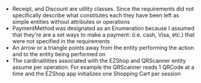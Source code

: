 * Receipt, and Discount are utility classes. Since the requirements did not specifically describe what constitutes each they have been left as simple entities without attributes or operations
* PaymentMethod was designated as an Enumeration because I assumed that they're are a set ways to make a payment: (i.e. cash, Visa, etc.) that were not specified in the requirements
* An arrow or a triangle points away from the entity performing the action and to the entity being performed on
* The cardinalitities associated with the EZShop and QRScanner entity assume per operation. For example the QRScanner reads 1 QRCode at a time and the EZShop app initializes one Shopping Cart per session
